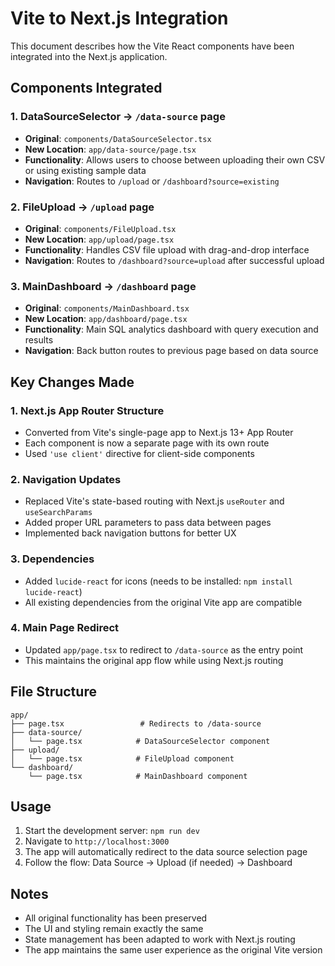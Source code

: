 # Vite to Next.js Integration

This document describes how the Vite React components have been integrated into the Next.js application.

## Components Integrated

### 1. DataSourceSelector → `/data-source` page
- **Original**: `components/DataSourceSelector.tsx`
- **New Location**: `app/data-source/page.tsx`
- **Functionality**: Allows users to choose between uploading their own CSV or using existing sample data
- **Navigation**: Routes to `/upload` or `/dashboard?source=existing`

### 2. FileUpload → `/upload` page
- **Original**: `components/FileUpload.tsx`
- **New Location**: `app/upload/page.tsx`
- **Functionality**: Handles CSV file upload with drag-and-drop interface
- **Navigation**: Routes to `/dashboard?source=upload` after successful upload

### 3. MainDashboard → `/dashboard` page
- **Original**: `components/MainDashboard.tsx`
- **New Location**: `app/dashboard/page.tsx`
- **Functionality**: Main SQL analytics dashboard with query execution and results
- **Navigation**: Back button routes to previous page based on data source

## Key Changes Made

### 1. Next.js App Router Structure
- Converted from Vite's single-page app to Next.js 13+ App Router
- Each component is now a separate page with its own route
- Used `'use client'` directive for client-side components

### 2. Navigation Updates
- Replaced Vite's state-based routing with Next.js `useRouter` and `useSearchParams`
- Added proper URL parameters to pass data between pages
- Implemented back navigation buttons for better UX

### 3. Dependencies
- Added `lucide-react` for icons (needs to be installed: `npm install lucide-react`)
- All existing dependencies from the original Vite app are compatible

### 4. Main Page Redirect
- Updated `app/page.tsx` to redirect to `/data-source` as the entry point
- This maintains the original app flow while using Next.js routing

## File Structure

```
app/
├── page.tsx                 # Redirects to /data-source
├── data-source/
│   └── page.tsx            # DataSourceSelector component
├── upload/
│   └── page.tsx            # FileUpload component
└── dashboard/
    └── page.tsx            # MainDashboard component
```

## Usage

1. Start the development server: `npm run dev`
2. Navigate to `http://localhost:3000`
3. The app will automatically redirect to the data source selection page
4. Follow the flow: Data Source → Upload (if needed) → Dashboard

## Notes

- All original functionality has been preserved
- The UI and styling remain exactly the same
- State management has been adapted to work with Next.js routing
- The app maintains the same user experience as the original Vite version

